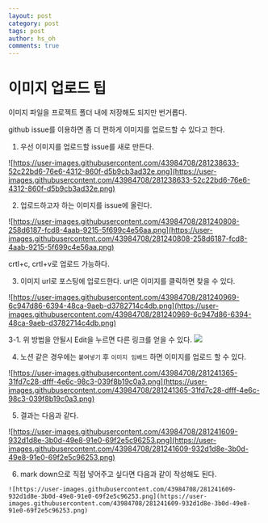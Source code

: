 ```yaml
---
layout: post
category: post
tags: post
author: hs_oh
comments: true
---
```


# 이미지 업로드 팁

이미지 파일을 프로젝트 폴더 내에 저장해도 되지만 번거롭다.

github issue를 이용하면 좀 더 편하게 이미지를 업로드할 수 있다고 한다. 

1. 우선 이미지를 업로드할 issue를 새로 만든다. 

![https://user-images.githubusercontent.com/43984708/281238633-52c22bd6-76e6-4312-860f-d5b9cb3ad32e.png](https://user-images.githubusercontent.com/43984708/281238633-52c22bd6-76e6-4312-860f-d5b9cb3ad32e.png)

2. 업로드하고자 하는 이미지를 issue에 올린다. 

![https://user-images.githubusercontent.com/43984708/281240808-258d6187-fcd8-4aab-9215-5f699c4e56aa.png](https://user-images.githubusercontent.com/43984708/281240808-258d6187-fcd8-4aab-9215-5f699c4e56aa.png)

crtl+c, crtl+v로 업로드 가능하다.

3. 이미지 url로 포스팅에 업로드한다. url은 이미지를 클릭하면 찾을 수 있다.

![https://user-images.githubusercontent.com/43984708/281240969-6c947d86-6394-48ca-9aeb-d3782714c4db.png](https://user-images.githubusercontent.com/43984708/281240969-6c947d86-6394-48ca-9aeb-d3782714c4db.png)

3-1. 위 방법을 안될시 Edit을 누르면 다른 링크를 얻을 수 있다.
![](https://github.com/speech-team-korea/speech-team-korea.github.io/assets/43984708/52735c46-9400-44db-a32a-62b20d625263)

4. 노션 같은 경우에는 `붙여넣기` 후 `이미지 임베드` 하면 이미지를 업로드 할 수 있다. 

![https://user-images.githubusercontent.com/43984708/281241365-31fd7c28-dfff-4e6c-98c3-039f8b19c0a3.png](https://user-images.githubusercontent.com/43984708/281241365-31fd7c28-dfff-4e6c-98c3-039f8b19c0a3.png)

5. 결과는 다음과 같다. 

![https://user-images.githubusercontent.com/43984708/281241609-932d1d8e-3b0d-49e8-91e0-69f2e5c96253.png](https://user-images.githubusercontent.com/43984708/281241609-932d1d8e-3b0d-49e8-91e0-69f2e5c96253.png)

6. mark down으로 직접 넣어주고 싶다면 다음과 같이 작성해도 된다.
```
![https://user-images.githubusercontent.com/43984708/281241609-932d1d8e-3b0d-49e8-91e0-69f2e5c96253.png](https://user-images.githubusercontent.com/43984708/281241609-932d1d8e-3b0d-49e8-91e0-69f2e5c96253.png)
```
